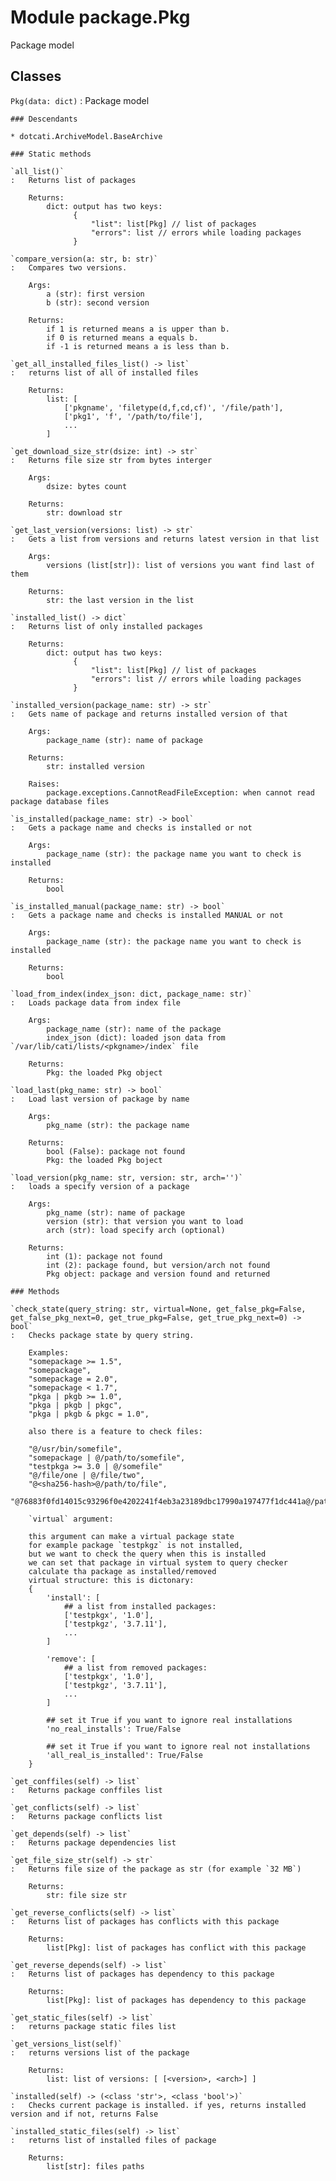 Module package.Pkg
==================
Package model

Classes
-------

`Pkg(data: dict)`
:   Package model

    ### Descendants

    * dotcati.ArchiveModel.BaseArchive

    ### Static methods

    `all_list()`
    :   Returns list of packages
        
        Returns:
            dict: output has two keys:
                  {
                      "list": list[Pkg] // list of packages
                      "errors": list // errors while loading packages
                  }

    `compare_version(a: str, b: str)`
    :   Compares two versions.
        
        Args:
            a (str): first version
            b (str): second version
        
        Returns:
            if 1 is returned means a is upper than b.
            if 0 is returned means a equals b.
            if -1 is returned means a is less than b.

    `get_all_installed_files_list() ‑> list`
    :   returns list of all of installed files
        
        Returns:
            list: [
                ['pkgname', 'filetype(d,f,cd,cf)', '/file/path'],
                ['pkg1', 'f', '/path/to/file'],
                ...
            ]

    `get_download_size_str(dsize: int) ‑> str`
    :   Returns file size str from bytes interger
        
        Args:
            dsize: bytes count
        
        Returns:
            str: download str

    `get_last_version(versions: list) ‑> str`
    :   Gets a list from versions and returns latest version in that list
        
        Args:
            versions (list[str]): list of versions you want find last of them
        
        Returns:
            str: the last version in the list

    `installed_list() ‑> dict`
    :   Returns list of only installed packages 
        
        Returns:
            dict: output has two keys:
                  {
                      "list": list[Pkg] // list of packages
                      "errors": list // errors while loading packages
                  }

    `installed_version(package_name: str) ‑> str`
    :   Gets name of package and returns installed version of that
        
        Args:
            package_name (str): name of package
        
        Returns:
            str: installed version
        
        Raises:
            package.exceptions.CannotReadFileException: when cannot read package database files

    `is_installed(package_name: str) ‑> bool`
    :   Gets a package name and checks is installed or not
        
        Args:
            package_name (str): the package name you want to check is installed
        
        Returns:
            bool

    `is_installed_manual(package_name: str) ‑> bool`
    :   Gets a package name and checks is installed MANUAL or not
        
        Args:
            package_name (str): the package name you want to check is installed
        
        Returns:
            bool

    `load_from_index(index_json: dict, package_name: str)`
    :   Loads package data from index file
        
        Args:
            package_name (str): name of the package
            index_json (dict): loaded json data from `/var/lib/cati/lists/<pkgname>/index` file
        
        Returns:
            Pkg: the loaded Pkg object

    `load_last(pkg_name: str) ‑> bool`
    :   Load last version of package by name
        
        Args:
            pkg_name (str): the package name
        
        Returns:
            bool (False): package not found
            Pkg: the loaded Pkg boject

    `load_version(pkg_name: str, version: str, arch='')`
    :   loads a specify version of a package
        
        Args:
            pkg_name (str): name of package
            version (str): that version you want to load
            arch (str): load specify arch (optional)
        
        Returns:
            int (1): package not found
            int (2): package found, but version/arch not found
            Pkg object: package and version found and returned

    ### Methods

    `check_state(query_string: str, virtual=None, get_false_pkg=False, get_false_pkg_next=0, get_true_pkg=False, get_true_pkg_next=0) ‑> bool`
    :   Checks package state by query string.
        
        Examples:
        "somepackage >= 1.5",
        "somepackage",
        "somepackage = 2.0",
        "somepackage < 1.7",
        "pkga | pkgb >= 1.0",
        "pkga | pkgb | pkgc",
        "pkga | pkgb & pkgc = 1.0",
        
        also there is a feature to check files:
        
        "@/usr/bin/somefile",
        "somepackage | @/path/to/somefile",
        "testpkga >= 3.0 | @/somefile"
        "@/file/one | @/file/two",
        "@<sha256-hash>@/path/to/file",
        "@76883f0fd14015c93296f0e4202241f4eb3a23189dbc17990a197477f1dc441a@/path/to/file"
        
        `virtual` argument:
        
        this argument can make a virtual package state
        for example package `testpkgz` is not installed,
        but we want to check the query when this is installed
        we can set that package in virtual system to query checker
        calculate tha package as installed/removed
        virtual structure: this is dictonary:
        {
            'install': [
                ## a list from installed packages:
                ['testpkgx', '1.0'],
                ['testpkgz', '3.7.11'],
                ...
            ]
        
            'remove': [
                ## a list from removed packages:
                ['testpkgx', '1.0'],
                ['testpkgz', '3.7.11'],
                ...
            ]
        
            ## set it True if you want to ignore real installations
            'no_real_installs': True/False
        
            ## set it True if you want to ignore real not installations
            'all_real_is_installed': True/False
        }

    `get_conffiles(self) ‑> list`
    :   Returns package conffiles list

    `get_conflicts(self) ‑> list`
    :   Returns package conflicts list

    `get_depends(self) ‑> list`
    :   Returns package dependencies list

    `get_file_size_str(self) ‑> str`
    :   Returns file size of the package as str (for example `32 MB`)
        
        Returns:
            str: file size str

    `get_reverse_conflicts(self) ‑> list`
    :   Returns list of packages has conflicts with this package
        
        Returns:
            list[Pkg]: list of packages has conflict with this package

    `get_reverse_depends(self) ‑> list`
    :   Returns list of packages has dependency to this package
        
        Returns:
            list[Pkg]: list of packages has dependency to this package

    `get_static_files(self) ‑> list`
    :   returns package static files list

    `get_versions_list(self)`
    :   returns versions list of the package
        
        Returns:
            list: list of versions: [ [<version>, <arch>] ]

    `installed(self) ‑> (<class 'str'>, <class 'bool'>)`
    :   Checks current package is installed. if yes, returns installed version and if not, returns False

    `installed_static_files(self) ‑> list`
    :   returns list of installed files of package
        
        Returns:
            list[str]: files paths